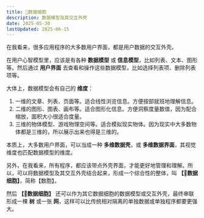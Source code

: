 ```yaml
---
title: 🪺数据细胞
description: 数据模型及其交互外壳
date: 2025-05-30
lastUpdated: 2025-06-15
---
```


在我看来，很多应用程序的大多数用户界面，都是用户数据的交互外壳。

在用户心智模型里，应该是有各种 **数据模型** 或 **信息模型**，比如列表、文本、图形等。然后通过 **用户界面** 去查看和操作这些数据模型，比如选择列表项、删除列表项等。

大体上，数据模型会有自己的 **维度**：

1. 一维的文章、列表、页面等。适合线性浏览信息。方便按部就班地理解信息。
2. 二维的图形、图表、画布等。适合图形化信息。方便洞察度量数值，因为配合缩放，面积大小很适合度量。
3. 三维的物体模型、游戏物理空间等。适合模拟现实物体。因为现实中大多数物体都是三维的，所以展示出来也得是三维的。

本质上，大多数用户界面，可以当成一种 **多维数据壳**，或 **多维数据界面**，其视觉维度也匹配数据模型的维度。

另外，在我看来，所有程序，都应该带点外壳界面，才能更好地管理和理解。所以，可以将数据模型及其交互外壳结合起来，形成一个综合性的整体，叫 **【🪺数据细胞】**，简称【数胞】。

然后 **【🪺数据细胞】** 还可以作为其它数据细胞的数据模型或交互外壳，最终串联形成一棵 **树** 或一张 **网**，这样可以比传统相对隔离的单独数据或单独程序都要更强大。
